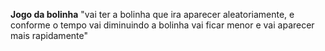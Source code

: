 **Jogo da bolinha** 
"vai ter a bolinha que ira aparecer aleatoriamente, 
e conforme o tempo vai diminuindo a bolinha vai ficar menor e vai aparecer mais rapidamente"
